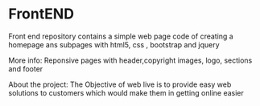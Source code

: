 # FrontEND
Front end repository contains a simple web page code of creating a homepage ans subpages with html5, css , bootstrap and jquery

More info:
Reponsive pages with header,copyright images, logo, sections and footer
 
About the project:
The Objective of web live is to provide easy web solutions to customers which would make them in getting online easier
 



